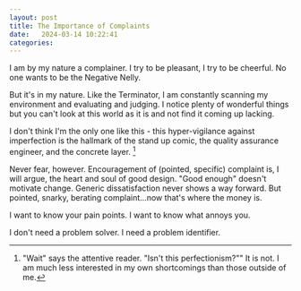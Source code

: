 ```yaml
---
layout: post
title: The Importance of Complaints
date:   2024-03-14 10:22:41
categories: 
---
```


I am by my nature a complainer.  I try to be pleasant, I try to be cheerful.  No one wants to be the Negative Nelly.

But it's in my nature.  Like the Terminator, I am constantly scanning my environment and evaluating and judging.  I notice plenty of wonderful things but you can't look at this world as it is and not find it coming up lacking.  

I don't think I'm the only one like this - this hyper-vigilance against imperfection is the hallmark of the stand up comic, the quality assurance engineer, and the concrete layer.  [^1]

Never fear, however.  Encouragement of (pointed, specific) complaint is, I will argue, the heart and soul of good design.  "Good enough" doesn't motivate change.  Generic dissatisfaction never shows a way forward.  But pointed, snarky, berating complaint...now that's where the money is. 

I want to know your pain points.  I want to know what annoys you.  

I don't need a problem solver.  I need a problem identifier.


[^1]: "Wait" says the attentive reader.  "Isn't this perfectionism?""  It is not.  I am much less interested in my own shortcomings than those outside of me.